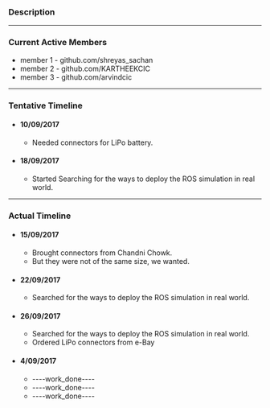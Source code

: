 ### Description

***
### Current Active Members
* member 1 - github.com/shreyas_sachan 
* member 2 - github.com/KARTHEEKCIC
* member 3 - github.com/arvindcic
***
### Tentative Timeline
* #### 10/09/2017
  * Needed connectors for LiPo battery.
* #### 18/09/2017
  * Started Searching for the ways to deploy the ROS simulation in real world.
***
### Actual Timeline
* #### 15/09/2017
  * Brought connectors from Chandni Chowk.
  * But they were not of the same size, we wanted.
* #### 22/09/2017
  * Searched for the ways to deploy the ROS simulation in real world.
* #### 26/09/2017
  * Searched for the ways to deploy the ROS simulation in real world.
  * Ordered LiPo connectors from e-Bay
* #### 4/09/2017
  * ----work_done----
  * ----work_done----
  * ----work_done----

